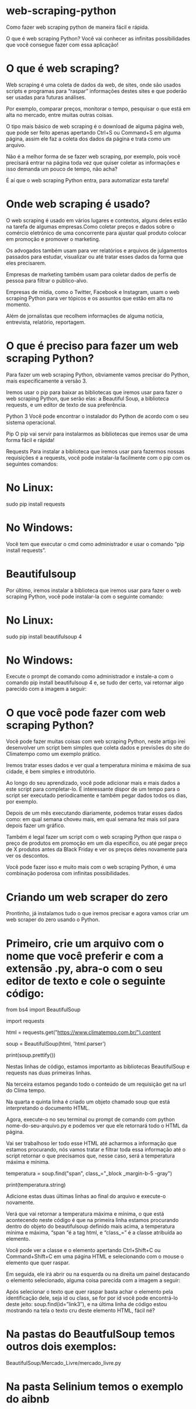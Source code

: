# web-scraping-python
Como fazer web scraping python de maneira fácil e rápida.

O que é web scraping Python? Você vai conhecer as infinitas possibilidades que você consegue fazer com essa aplicação!


# O que é web scraping?

Web scraping é uma coleta de dados da web, de sites, onde são usados scripts e programas para “raspar” informações destes sites e que poderão ser usadas para futuras análises.

Por exemplo, comparar preços, monitorar o tempo, pesquisar o que está em alta no mercado, entre muitas outras coisas.

O tipo mais básico de web scraping é o download de alguma página web, que pode ser feito apenas apertando Ctrl+S ou Command+S em alguma página, assim ele faz a coleta dos dados da página e trata como um arquivo.

Não é a melhor forma de se fazer web scraping, por exemplo, pois você precisará entrar na página toda vez que quiser coletar as informações e isso demanda um pouco de tempo, não acha?

É aí que o web scraping Python entra, para automatizar esta tarefa!


# Onde web scraping é usado?

O web scraping é usado em vários lugares e contextos, alguns deles estão na tarefa de algumas empresas.Como coletar preços e dados sobre o comércio eletrônico de uma concorrente para ajustar qual produto colocar em promoção e promover o marketing.

Os advogados também usam para ver relatórios e arquivos de julgamentos passados para estudar, visualizar ou até tratar esses dados da forma que eles precisarem.

Empresas de marketing também usam para coletar dados de perfis de pessoa para filtrar o público-alvo.

Empresas de mídia, como o Twitter, Facebook e Instagram, usam o web scraping Python para ver tópicos e os assuntos que estão em alta no momento.

Além de jornalistas que recolhem informações de alguma notícia, entrevista, relatório, reportagem.

# O que é preciso para fazer um web scraping Python?

Para fazer um web scraping Python, obviamente vamos precisar do Python, mais especificamente a versão 3.

Iremos usar o pip para baixar as bibliotecas que iremos usar para fazer o web scraping Python, que serão elas: a Beautiful Soup, a biblioteca requests, e um editor de texto de sua preferência.

Python 3
Você pode encontrar o instalador do Python de acordo com o seu sistema operacional.

Pip
O pip vai servir para instalarmos as bibliotecas que iremos usar de uma forma fácil e rápida!

Requests
Para instalar a biblioteca que iremos usar para fazermos nossas requisições é a requests, você pode instalar-la facilmente com o pip com os seguintes comandos:

# No Linux:

sudo pip install requests

# No Windows:

Você tem que executar o cmd como administrador e usar o comando “pip install requests”.

# Beautifulsoup

Por último, iremos instalar a biblioteca que iremos usar para fazer o web scraping Python, você pode instalar-la com o seguinte comando:

# No Linux:

sudo pip install beautifulsoup 4

# No Windows:

Execute o prompt de comando como administrador e instale-a com o comando pip install beautifulsoup 4 e, se tudo der certo, vai retornar algo parecido com a imagem a seguir:

# O que você pode fazer com web scraping Python?

Você pode fazer muitas coisas com web scraping Python, neste artigo irei desenvolver um script bem simples que coleta dados e previsões do site do Climatempo como um exemplo prático.

Iremos tratar esses dados e ver qual a temperatura mínima e máxima de sua cidade, é bem simples e introdutório.

Ao longo do seu aprendizado, você pode adicionar mais e mais dados a este script para completar-lo. É interessante dispor de um tempo para o script ser executado periodicamente e também pegar dados todos os dias, por exemplo.

Depois de um mês executando diariamente, podemos tratar esses dados como: em qual semana choveu mais, em qual semana fez mais sol para depois fazer um gráfico.

Também é legal fazer um script com o web scraping Python que raspa o preço de produtos em promoção em um dia específico, ou até pegar preço de X produtos antes da Black Friday e ver os preços deles novamente para ver os descontos.

Você pode fazer isso e muito mais com o web scraping Python, é uma combinação poderosa com infinitas possibilidades.

# Criando um web scraper do zero

Prontinho, já instalamos tudo o que iremos precisar e agora vamos criar um web scraper do zero usando o Python.

# Primeiro, crie um arquivo com o nome que você preferir e com a extensão .py, abra-o com o seu editor de texto e cole o seguinte código:

from bs4 import BeautifulSoup

import requests

html = requests.get("https://www.climatempo.com.br/").content

soup = BeautifulSoup(html, 'html.parser')

print(soup.prettify())

Nestas linhas de código, estamos importanto as bibliotecas BeautifulSoup e requests nas duas primeiras linhas.

Na terceira estamos pegando todo o conteúdo de um requisição get na url do Clima tempo.

Na quarta e quinta linha é criado um objeto chamado soup que está interpretando o documento HTML.

Agora, execute-o no seu terminal ou prompt de comando com python nome-do-seu-arquivo.py e podemos ver que ele retornará todo o HTML da página.

Vai ser trabalhoso ler todo esse HTML até acharmos a informação que estamos procurando, nós vamos tratar e filtrar toda essa informação até o script retornar o que precisamos que, nesse caso, será a temperatura máxima e mínima.

temperatura = soup.find("span", class_="_block _margin-b-5 -gray")

print(temperatura.string)

Adicione estas duas últimas linhas ao final do arquivo e execute-o novamente.

Verá que vai retornar a temperatura máxima e mínima, o que está acontecendo neste código é que na primeira linha estamos procurando dentro do objeto do beautifulsoup definido mais acima, a temperatura mínima e máxima, “span “é a tag html, e “class_=” é a classe atribuída ao elemento.

Você pode ver a classe e o elemento apertando Ctrl+Shift+C ou Command+Shift+C em uma página HTML e selecionando com o mouse o elemento que quer raspar.

Em seguida, ele irá abrir ou na esquerda ou na direita um painel destacando o elemento selecionado, alguma coisa parecida com a imagem a seguir:

Após selecionar o texto que quer raspar basta achar o elemento pela identificação dele, seja id ou class, se for por id você pode encontrá-lo deste jeito: soup.find(id=”link3″), e na última linha de código estou mostrando na tela o texto cru deste elemento HTML, fácil né?

# Na pastas do BeautfulSoup temos outros dois exemplos:
BeautifulSoup/Mercado_Livre/mercado_livre.py
# Na pasta Selinium temos o exemplo do aibnb
